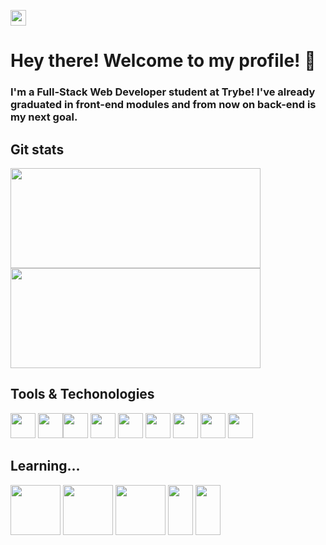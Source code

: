 <a target="_blank" href='https://www.linkedin.com/in/fabio-penna-dev/' ><img src='https://img.shields.io/badge/LinkedIn-0077B5?style=for-the-badge&logo=linkedin&logoColor=white' alt='my  linkedin' height='25'/></a>

# Hey there! Welcome to my profile! 👋 

### I'm a Full-Stack Web Developer student at Trybe! I've already graduated in front-end modules and from now on back-end is my next goal.

## Git stats

<div>
 <img height="160em" width="400" src='https://github-readme-stats.vercel.app/api?username=ffmpenna&show_icons=true&theme=merko'/>
 <img height="160em" width="400" src='https://github-readme-stats.vercel.app/api/top-langs/?username=ffmpenna&theme=merko'/>
</div>

## Tools & Techonologies

<img src="https://cdn.jsdelivr.net/gh/devicons/devicon/icons/git/git-plain.svg" width="40" height="40" /> <img src="https://cdn.jsdelivr.net/gh/devicons/devicon/icons/ubuntu/ubuntu-plain.svg" width="40" height="40"/><img src="https://cdn.jsdelivr.net/gh/devicons/devicon/icons/html5/html5-plain.svg" width="40" height="40" /> <img src="https://cdn.jsdelivr.net/gh/devicons/devicon/icons/css3/css3-original.svg" width="40" height="40"/> <img src="https://cdn.jsdelivr.net/gh/devicons/devicon/icons/javascript/javascript-plain.svg" width="40" height="40"/> <img src="https://cdn.jsdelivr.net/gh/devicons/devicon/icons/bootstrap/bootstrap-plain.svg" width="40" height="40"/> <img src="https://cdn.jsdelivr.net/gh/devicons/devicon/icons/jest/jest-plain.svg" width="40" height="40" /> <img src="https://cdn.jsdelivr.net/gh/devicons/devicon/icons/react/react-original.svg" width="40" height="40"/> <img src="https://cdn.jsdelivr.net/gh/devicons/devicon/icons/redux/redux-original.svg" width="40" height="40"/> 
      
## Learning...


<img src="https://cdn.jsdelivr.net/gh/devicons/devicon/icons/docker/docker-plain.svg" width="80" height="80"/> <img src="https://cdn.jsdelivr.net/gh/devicons/devicon/icons/mysql/mysql-original-wordmark.svg" height="80"/> <img src="https://cdn.jsdelivr.net/gh/devicons/devicon/icons/nodejs/nodejs-plain-wordmark.svg" height="80"/> <img src="https://cdn.jsdelivr.net/gh/devicons/devicon/icons/typescript/typescript-plain.svg" width="40" height="80"/> <img src="https://cdn.jsdelivr.net/gh/devicons/devicon/icons/mongodb/mongodb-original.svg" width="40" height="80"/>
          
          
          
          
          
